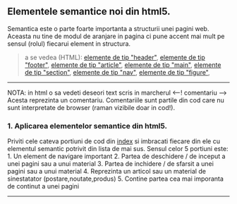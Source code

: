 
## Elementele semantice noi din html5.

Semantica este o parte foarte importanta a structurii unei pagini web. Aceasta nu tine de modul de aranjare in pagina ci pune accent mai mult pe sensul (rolul) fiecarui element in structura.

> a se vedea (HTML):
[elemente de tip "header"](http://htmlbook.ru/html/header),
[elemente de tip "footer"](http://htmlbook.ru/html/footer),
[elemente de tip "article"](http://htmlbook.ru/html/article),
[elemente de tip "main"](http://htmlbook.ru/html/main),
[elemente de tip "section"](http://htmlbook.ru/html/section),
[elemente de tip "nav"](http://htmlbook.ru/html/nav),
[elemente de tip "figure"](http://htmlbook.ru/html/figure),



---

NOTA: in html o sa vedeti deseori text scris in marcherul &lt;--! comentariu --&gt; Acesta reprezinta un comentariu. Comentariile sunt partile din cod care nu sunt interpretate de browser (raman vizibile doar in cod!).

### 1. Aplicarea elementelor semantice din html5.
Priviti cele cateva portiuni de cod din [index](./index.html) si imbracati fiecare din ele cu elementul
semantic potrivit din lista de mai sus. Sensul celor 5 portiuni este:
    1. Un element de navigare important
    2. Partea de deschidere / de inceput a unei pagini sau a unui material
    3. Partea de inchidere / de sfarsit a unei pagini sau a unui material
    4. Reprezinta un articol sau un material de sinestatator (postare,noutate,produs)
    5. Contine partea cea mai imporanta de continut a unei pagini


---

